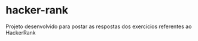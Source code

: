 # hacker-rank

Projeto desenvolvido para postar as respostas dos exercícios referentes ao HackerRank
